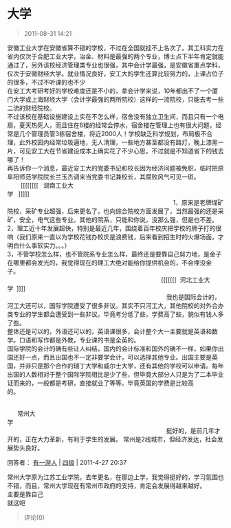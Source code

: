 # 大学
> 2011-08-31 14:21


安徽工业大学在安徽省算不错的学校，不过在全国就挂不上名次了。其工科实力在省内仅次于合肥工业大学，冶金、材料是最强的两个专业，博士点下半年肯定就能通过了，另外该校经济管理类专业也很强，其中会计学最强，是安徽省重点学科，仅次于安徽财经大学。就业情况良好，安工大的学生还算比较努力的，上课占位子的很多，不过不听课的也不少  
在安工大考研考好的学校难度还是不小的，拿会计学来说，10年都出不了一个厦门大学或上海财经大学（会计学最强的两所院校）这样的一流院校，只能去考一些二流的财经院校。  
不过该校在基础设施建设上实在不怎么样，宿舍没有独立卫生间，而且只有一个电扇，夏天热死人，而且住在6楼的经常会停水，宿舍楼在管理上也有很大问题，经常是几个管理员管3栋宿舍楼，将近2000人！学校缺乏科学规划，布局极不合理，此外校园内经常垃圾遍地，无人清理，一些地方甚至都没有路灯，晚上漆黑一片，可见安工大在节省建设成本上确实花了不少心思，不过就是不知道省下的钱去哪了！  
再告诉你一个消息，最近安工大的党委书记和校长因为经济问题被免职，临时把原阜阳师范学院院长兰玉杰调来当党委书记兼校长，其腐败风气可见一斑。  
        \[\[\[\[\[\[\[\[   湖南工业大学   \]\]\]\]\]                                                                                                                                                                                                                    1，原来是老牌煤矿院校，采矿专业超强，后来更名了，也向综合院校方面发展了，当然最强的还是采矿，安全，电气这些专业。其他的院系，只能和你说，没那么强，但是也不差。  
2，理工近十年发展超快，特别是最近几年，围绕着百年校庆把学校的牌子打的很响（我们原来一直以为学校花钱办校庆是浪费钱，后来看到招生时的火爆场面，才明白什么事软实力。。。）  
3，不管学校怎么样，也不管院系专业怎么样，最终还是要靠自己努力地，是金子在哪里都会发光的，我觉得现在的理工大绝对能给你提供机会的，不会埋没金子。                                                                                                                                                                                                                   \[\[\[\[\[\[\[  河北工业大学  \]\]\]\]                                                                                                                                                                                                                   我也是国际会计的，河工大还可以，国际学院遭受了很多非议。其实不只河工大，其他院校的对外合办类专业的学生都会遭受到一些非议。毕竟考分低了些，学费高了些，貌似有钱人多了些。  
整体还是可以的，外语还可以的，英语课很多，会计整个大一主要就是英语和数学。口语和写作都是外教，专业课的书是全英的。  
国际学院的会计的确有些让人纠结，国内的会计标准和国外的确不一样，如果你出国还好一点，而且出国也不一定非要学会计，可以选择其他专业。出国主要是英国，并非只是那个合作的瑞丁大学和威尔士大学，还有其他的学校可以申请。每年出国的人数相对于整个国际学院相比是少了些，但毕竟大部分人只是为了二本毕业证而来的，一般都是考研，直接就业了等等。毕竟英国的学费是比较高的。                                                                                                                                                                                                                                   

      常州大学                                                                                                                                                                                                                          挺好的，是前几年才开的，正在大力革新，有利于学生的发展。
常州是2线城市，但经济发达，社会发展势头良好。 

回答者： [有一游人](http://passport.baidu.com/?business&aid=6&un=%D3%D0%D2%BB%D3%CE%C8%CB#2) | [四级](http://www.baidu.com/search/zhidao_help.html#%C8%E7%BA%CE%D1%A1%D4%F1%CD%B7%CF%CE "采纳率：29%") | 2011-4-27 20:37

常州大学原为江苏工业学院，去年更名，在那边上学，我觉得挺好的，学习氛围也不错，而且，常州大学现在有常州市政府的支持，肯定会发展得越来越好。   
主要是靠自己  
就这吧
> 评论(0)

